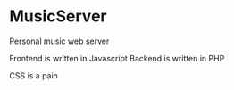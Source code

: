 # MusicServer
Personal music web server

Frontend is written in Javascript
Backend is written in PHP

CSS is a pain
